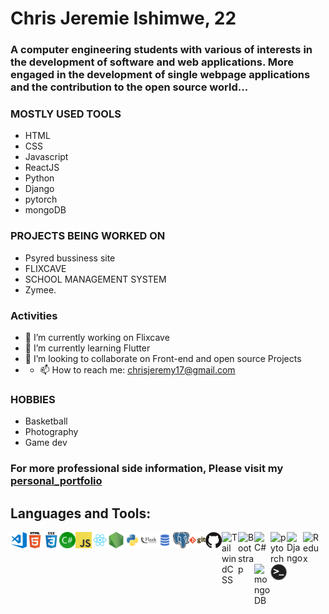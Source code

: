 # Chris Jeremie Ishimwe, 22

### A computer engineering students with various of interests in the development of software and web applications. More engaged in the development of single webpage applications and the contribution to the open source world...

### MOSTLY USED TOOLS
- HTML
- CSS
- Javascript
- ReactJS
- Python
- Django
- pytorch
- mongoDB


### PROJECTS BEING WORKED ON
- Psyred bussiness site
- FLIXCAVE
- SCHOOL MANAGEMENT SYSTEM
- Zymee.

### Activities
- 🔭 I’m currently working on Flixcave
- 🌱 I’m currently learning Flutter
- 👯 I’m looking to collaborate on Front-end and open source Projects
- - 📫 How to reach me: chrisjeremy17@gmail.com

### HOBBIES
- Basketball
- Photography
- Game dev

### For more professional side information, Please visit my [personal_portfolio](https:chrisjeremie.ga)

## Languages and Tools:

<img align="left" alt="Visual Studio Code" width="26px" src="https://raw.githubusercontent.com/github/explore/80688e429a7d4ef2fca1e82350fe8e3517d3494d/topics/visual-studio-code/visual-studio-code.png" />
<img align="left" alt="HTML5" width="26px" src="https://raw.githubusercontent.com/github/explore/80688e429a7d4ef2fca1e82350fe8e3517d3494d/topics/html/html.png" />
<img align="left" alt="CSS3" width="26px" src="https://raw.githubusercontent.com/github/explore/80688e429a7d4ef2fca1e82350fe8e3517d3494d/topics/css/css.png" />
<img align="left" alt="CSharp" width="26px" src="https://raw.githubusercontent.com/github/explore/80688e429a7d4ef2fca1e82350fe8e3517d3494d/topics/csharp/csharp.png" />
<img align="left" alt="JavaScript" width="26px" src="https://raw.githubusercontent.com/github/explore/80688e429a7d4ef2fca1e82350fe8e3517d3494d/topics/javascript/javascript.png" />
<img align="left" alt="React" width="26px" src="https://raw.githubusercontent.com/github/explore/80688e429a7d4ef2fca1e82350fe8e3517d3494d/topics/react/react.png" />
<img align="left" alt="Node.js" width="26px" src="https://raw.githubusercontent.com/github/explore/80688e429a7d4ef2fca1e82350fe8e3517d3494d/topics/nodejs/nodejs.png" />
<img align="left" alt="python" width="26px" src="https://raw.githubusercontent.com/github/explore/80688e429a7d4ef2fca1e82350fe8e3517d3494d/topics/python/python.png" />
<img align="left" alt="flask" width="26px" src="https://raw.githubusercontent.com/github/explore/80688e429a7d4ef2fca1e82350fe8e3517d3494d/topics/flask/flask.png" />
<img align="left" alt="SQL" width="26px" src="https://raw.githubusercontent.com/github/explore/80688e429a7d4ef2fca1e82350fe8e3517d3494d/topics/sql/sql.png" />
<img align="left" alt="postgreSQL" width="26px" src="https://raw.githubusercontent.com/github/explore/80688e429a7d4ef2fca1e82350fe8e3517d3494d/topics/postgresql/postgresql.png" />
<img align="left" alt="Git" width="26px" src="https://raw.githubusercontent.com/github/explore/80688e429a7d4ef2fca1e82350fe8e3517d3494d/topics/git/git.png" />
<img align="left" alt="GitHub" width="26px" src="https://raw.githubusercontent.com/github/explore/78df643247d429f6cc873026c0622819ad797942/topics/github/github.png" />

<img align="left" alt="TailwindCSS" width="26px" src="https://th.bing.com/th/id/R.45a2677424884e762b69f83d82daab60?rik=W6xZWIgmsjBCwg&pid=ImgRaw" />

<img align="left" alt="Bootstrap" width="26px" src="https://th.bing.com/th/id/R.7384412324c769e447d3c4f86e9ff068?rik=0FOYbRJRU%2fE9gA&pid=ImgRaw" />

<img align="left" alt="C#" width="26px" src="https://th.bing.com/th/id/R.c47206538c7c246c5f1d7a37ffdde5da?rik=8P50mrG9xY6lKg&pid=ImgRaw" />

<img align="left" alt="pytorch" width="26px" src="https://th.bing.com/th/id/R.c6a0b339e0cf0764202ad2aa94f7f528?rik=RXpoCvOMXR26dA&pid=ImgRaw" />

<img align="left" alt="Django" width="26px" src="https://th.bing.com/th/id/OIP.ln0AOuaHUxqg1TEizXifOAHaHa?pid=ImgDet&rs=1" />

<img align="left" alt="Redux" width="26px" src="https://th.bing.com/th/id/R.edf018af5e9fa4dce24d38e24b9ec828?rik=1AI6o1Z0SVc6hQ&pid=ImgRaw" />

<img align="left" alt="mongoDB" width="26px" src="https://img.icons8.com/color/1600/mongodb.png" />

<img align="left" alt="Terminal" width="26px" src="https://raw.githubusercontent.com/github/explore/80688e429a7d4ef2fca1e82350fe8e3517d3494d/topics/terminal/terminal.png" />

<!--
**chrisjeremy84/chrisjeremy84** is a ✨ _special_ ✨ repository because its `README.md` (this file) appears on your GitHub profile.

Here are some ideas to get you started:

- 🔭 I’m currently working on ...
- 🌱 I’m currently learning ...
- 👯 I’m looking to collaborate on ...
- 🤔 I’m looking for help with ...
- 💬 Ask me about ...
- 📫 How to reach me: ...
- 😄 Pronouns: ...
- ⚡ Fun fact: ...
-->

